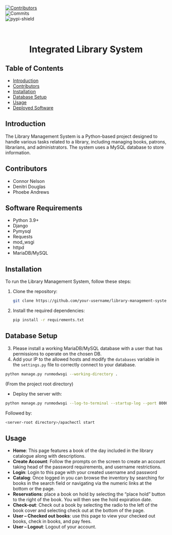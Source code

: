  
<!-- PROJECT SHIELDS -->  
[![Contributors][contributors-shield]][contributors-url]  
![Commits][commit-shield]  
![pypi-shield]  

<br />  
<div align="center">  
    <h1 align="center">Integrated Library System 
</div>  
  

<!-- TABLE OF CONTENTS -->

## Table of Contents
- [Introduction](#introduction)
- [Contributors](#contributors)
- [Installation](#installation)
- [Database Setup](#database-setup)
- [Usage](#usage)
- [Deployed Software](http://18.204.180.15:8000/)

## Introduction

The Library Management System is a Python-based project designed to handle various tasks related to a library, including managing books, patrons, librarians, and administrators. The system uses a MySQL database to store information.


## Contributors
- Connor Nelson
- Denitri Douglas
- Phoebe Andrews


## Software Requirements
- Python 3.9+
- Django
- Pymysql
- Requests
- mod_wsgi
- httpd
- MariaDB/MySQL

## Installation

To run the Library Management System, follow these steps:

1. Clone the repository:

   ```bash
   git clone https://github.com/your-username/library-management-system.git
   ```

2. Install the required dependencies:

   ```bash
   pip install -r requirements.txt
   ```

## Database Setup
3. Please install a working MariaDB/MySQL database with a user that has permissions to operate on the chosen DB.
4. Add your IP to the allowed hosts and modify the `databases` variable in the `settings.py` file to correctly connect to your database.

```bash
python manage.py runmodwsgi --working-directory .
```

(From the project root directory)
- Deploy the server with:

```bash
python manage.py runmodwsgi --log-to-terminal --startup-log --port 8000 --setup-only --server-name <server name or IP> --server-root <an empty directory>
```

Followed by:

```bash
<server-root directory>/apachectl start
```

## Usage

- **Home**: This page features a book of the day included in the library catalogue along with descriptions. 
- **Create Account**: Follow the prompts on the screen to create an account taking head of the password requirements, and username restrictions.
- **Login**: Login to this page with your created username and password
- **Catalog**: Once logged in you can browse the inventory by searching for books in the search field or navigating via the numeric links at the bottom or the page.
- **Reservations**: place a book on hold by selecting the “place hold” button to the right of the book. You will then see the hold expiration date.
- **Check-out**: Check out a book by selecting the radio to the left of the book cover and selecting check out at the bottom of the page.
- **User – Checked out books**: use this page to view your checked out books, check in books, and pay fees.
- **User – Logout**: Logout of your account.

<!-- MARKDOWN LINKS & IMAGES  -->

[contributors-shield]: https://img.shields.io/github/contributors/DSDouglas/Integrated-Library-System
[contributors-url]: https://github.com/DSDouglas/Integrated-Library-System/graphs/contributors
[commit-shield]: https://img.shields.io/github/last-commit/DSDouglas/Integrated-Library-System
[pypi-shield]: https://img.shields.io/badge/Python-3.9%2B-purple
```

